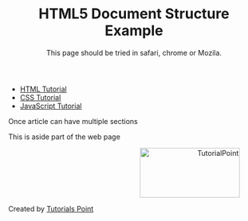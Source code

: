 <!DOCTYPE html>

<html>

<head>

<meta charset="utf-8">

<title>...</title>

</head>

<body>

<header role="banner">

<h1>HTML5 Document Structure Example</h1>

<p>This page should be tried in safari, chrome or Mozila.</p>

</header>

<nav>

<ul>

<li><a href="#">HTML Tutorial</a></li>

<li><a href="#">CSS Tutorial</a></li>

<li><a href="#">JavaScript Tutorial</a></li>

</ul>

</nav>

<article>

<section>

<p>Once article can have multiple sections</p>

</section>

</article>

<aside>

<p>This is aside part of the web page</p>

</aside>

<figure align="right">

<img src="/html5/images/logo.png" alt="TutorialPoint" width="200" height="100">

</figure>

<footer>

<p>Created by <a href="#">Tutorials Point</a></p>

</footer>

</body>

</html>
